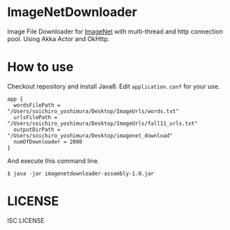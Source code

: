 # ImageNetDownloader

Image File Downloader for [ImageNet](http://image-net.org/) with multi-thread and http connection pool.
Using Akka Actor and OkHttp.

# How to use

Checkout repository and install Java8.
Edit `application.conf` for your use.

```
app {
  wordsFilePath = "/Users/soichiro_yoshimura/Desktop/ImageUrls/words.txt"
  urlsFilePath = "/Users/soichiro_yoshimura/Desktop/ImageUrls/fall11_urls.txt"
  outputDirPath = "/Users/soichiro_yoshimura/Desktop/imagenet_download"
  numOfDownloader = 2000
}
```

And execute this command line.

```
$ java -jar imagenetdownloader-assembly-1.0.jar

```

# LICENSE
ISC LICENSE